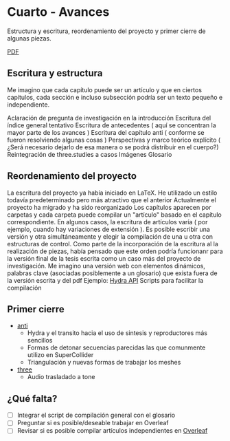 
# Cuarto - Avances

Estructura y escritura, reordenamiento del proyecto y primer cierre de algunas piezas.

[PDF](https://github.com/EmilioOcelotl/tres/blob/main/pdf/tres.pdf)

## Escritura y estructura

Me imagino que cada capítulo puede ser un artículo y que en ciertos capítulos, cada sección e incluso subsección podría ser un texto pequeño e independiente. 

Aclaración de pregunta de investigación en la introducción 
Escritura del índice general tentativo
Escritura de antecedentes ( aquí se concentran la mayor parte de los avances )
Escritura del capítulo anti ( conforme se fueron resolviendo algunas cosas )
Perspectivas y marco teórico explícito ( ¿Será necesario dejarlo de esa manera o se podrá distribuir en el cuerpo?)	
Reintegración de three.studies a casos
Imágenes 
Glosario  

## Reordenamiento del proyecto 

La escritura del proyecto ya había iniciado en LaTeX.
He utilizado un estilo todavía predeterminado pero más atractivo que el anterior
Actualmente el proyecto ha migrado y ha sido reorganizado 
Los capítulos aparecen por carpetas y cada carpeta puede compilar un "artículo" basado en el capítulo correspondiente.
En algunos casos, la escritura de artículos varía ( por ejemplo, cuando hay variaciones de extensión ).
Es posible escribir una versión y otra simultáneamente y elegir la compilación de una u otra con estructuras de control.
Como parte de la incorporación de la escritura al la realización de piezas, había pensado que este orden podría funcionanr para la versión final de la tesis escrita como un caso más del proyecto de investigación.
Me imagino una versión web con elementos dinámicos, palabras clave (asociadas posiblemente a un glosario) que exista fuera de la versión escrita y del pdf
Ejemplo: [Hydra API](https://hydra.ojack.xyz/api/) 
Scripts para facilitar la compilación 

## Primer cierre

- [anti](https://anti.ocelotl.cc/)
  - Hydra y el transito hacia el uso de sintesis y reproductores más sencillos
  - Formas de detonar secuencias parecidas  las que comunmente utilizo en SuperCollider
  - Triangulación y nuevas formas de trabajar los meshes
- [three](https://three.ocelotl.cc/)
  - Audio trasladado a tone 

## ¿Qué falta?

- [ ] Integrar el script de compilación general con el glosario 
- [ ] Preguntar si es posible/deseable trabajar en Overleaf
- [ ] Revisar si es posible compilar artículos independientes en [Overleaf](https://overleaf.com/)